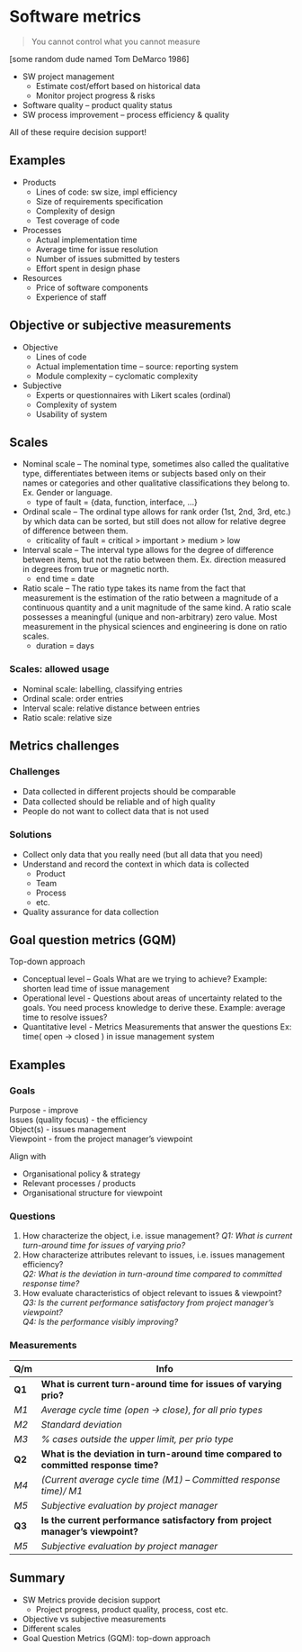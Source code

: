 # Software metrics

> You cannot control what you cannot measure

[some random dude named Tom DeMarco 1986]

* SW project management
  * Estimate cost/effort based on historical data
  * Monitor project progress & risks
* Software quality – product quality status
* SW process improvement – process efficiency & quality

All of these require decision support!

## Examples
* Products
  * Lines of code: sw size, impl efficiency
  * Size of requirements specification
  * Complexity of design
  * Test coverage of code
* Processes
  * Actual implementation time
  * Average time for issue resolution
  * Number of issues submitted by testers
  * Effort spent in design phase
* Resources
  * Price of software components
  * Experience of staff

## Objective or subjective measurements
* Objective
  * Lines of code
  * Actual implementation time – source: reporting system
  * Module complexity – cyclomatic complexity
* Subjective
  * Experts or questionnaires with Likert scales (ordinal)
  * Complexity of system
  * Usability of system

## Scales
* Nominal scale – The nominal type, sometimes also called the qualitative type, 
  differentiates between items or subjects based only on their names or categories 
  and other qualitative classifications they belong to. Ex. Gender or language.
  * type of fault = {data, function, interface, …}
* Ordinal scale – The ordinal type allows for rank order (1st, 2nd, 3rd, etc.) 
  by which data can be sorted, but still does not allow for relative degree of difference between them. 
  * criticality of fault = critical > important > medium > low
* Interval scale – The interval type allows for the degree of difference between items, 
  but not the ratio between them. Ex. direction measured in degrees from true or magnetic north.
  * end time = date
* Ratio scale – The ratio type takes its name from the fact that measurement is the 
  estimation of the ratio between a magnitude of a continuous quantity and a unit 
  magnitude of the same kind. A ratio scale possesses a meaningful (unique and non-arbitrary) 
  zero value. Most measurement in the physical sciences and engineering is done on ratio scales. 
  * duration = days

### Scales: allowed usage
* Nominal scale: labelling, classifying entries
* Ordinal scale: order entries
* Interval scale: relative distance between entries
* Ratio scale: relative size

## Metrics challenges

### Challenges
* Data collected in diﬀerent projects should be comparable
* Data collected should be reliable and of high quality
* People do not want to collect data that is not used

### Solutions
* Collect only data that you really need (but all data that you need)
* Understand and record the context in which data is collected
  * Product
  * Team
  * Process
  * etc.
* Quality assurance for data collection

## Goal question metrics (GQM)
Top-down approach
* Conceptual level – Goals
  What are we trying to achieve?
  Example: shorten lead time of issue management
* Operational level - Questions
  about areas of uncertainty related to the goals. You
  need process knowledge to derive these.
  Example: average time to resolve issues?
* Quantitative level - Metrics
  Measurements that answer the questions
  Ex: time( open → closed ) in issue management system

## Examples

### Goals
Purpose - improve  
Issues (quality focus) -  the efficiency  
Object(s) - issues management  
Viewpoint - from the project manager’s viewpoint

Align with  
* Organisational policy & strategy
* Relevant processes / products
* Organisational structure for viewpoint

### Questions
1. How characterize the object, i.e. issue management?
  *Q1: What is current turn-around time for issues of varying prio?*
2. How characterize attributes relevant to issues, i.e. issues management efficiency?  
  *Q2: What is the deviation in turn-around time compared to committed response time?*
3. How evaluate characteristics of object relevant to issues & viewpoint?
  *Q3: Is the current performance satisfactory from project manager’s viewpoint?*  
  *Q4: Is the performance visibly improving?*

### Measurements
Q/m | Info
--- | ---
**Q1** | **What is current turn-around time for issues of varying prio?**
*M1* | *Average cycle time (open → close), for all prio types*
*M2* | *Standard deviation*
*M3* | *% cases outside the upper limit, per prio type*
**Q2** | **What is the deviation in turn-around time compared to committed response time?**
*M4* | *(Current average cycle time (M1) – Committed response time)/ M1*
*M5* | *Subjective evaluation by project manager*
**Q3** | **Is the current performance satisfactory from project manager’s viewpoint?**
*M5* | *Subjective evaluation by project manager*

## Summary
* SW Metrics provide decision support
  * Project progress, product quality, process, cost etc.
* Objective vs subjective measurements
* Different scales
* Goal Question Metrics (GQM): top-down approach

